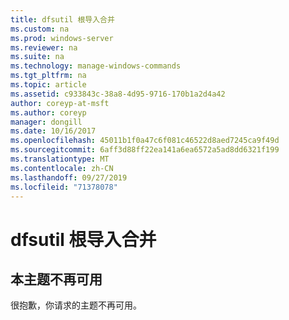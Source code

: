 ```yaml
---
title: dfsutil 根导入合并
ms.custom: na
ms.prod: windows-server
ms.reviewer: na
ms.suite: na
ms.technology: manage-windows-commands
ms.tgt_pltfrm: na
ms.topic: article
ms.assetid: c933843c-38a8-4d95-9716-170b1a2d4a42
author: coreyp-at-msft
ms.author: coreyp
manager: dongill
ms.date: 10/16/2017
ms.openlocfilehash: 45011b1f0a47c6f081c46522d8aed7245ca9f49d
ms.sourcegitcommit: 6aff3d88ff22ea141a6ea6572a5ad8dd6321f199
ms.translationtype: MT
ms.contentlocale: zh-CN
ms.lasthandoff: 09/27/2019
ms.locfileid: "71378078"
---
```

# <a name="dfsutil-root-import-merge"></a>dfsutil 根导入合并



## <a name="this-topic-is-no-longer-available"></a>本主题不再可用

很抱歉，你请求的主题不再可用。